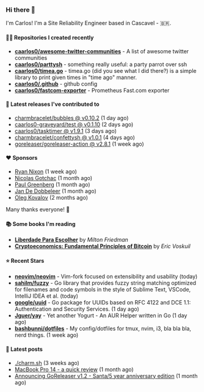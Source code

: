 ### Hi there 👋

I'm Carlos! I'm a Site Reliability Engineer based in Cascavel - 🇧🇷.

#### 👨‍💻 Repositories I created recently
- **[caarlos0/awesome-twitter-communities](https://github.com/caarlos0/awesome-twitter-communities)** - A list of awesome twitter communities
- **[caarlos0/parttysh](https://github.com/caarlos0/parttysh)** - something really useful: a party parrot over ssh
- **[caarlos0/timea.go](https://github.com/caarlos0/timea.go)** - timea.go (did you see what I did there?) is a simple library to print given times in &#34;time ago&#34; manner.
- **[caarlos0/.github](https://github.com/caarlos0/.github)** - github config
- **[caarlos0/fastcom-exporter](https://github.com/caarlos0/fastcom-exporter)** - Prometheus Fast.com exporter

#### 🚀 Latest releases I've contributed to


- [charmbracelet/bubbles @ v0.10.2](https://github.com/charmbracelet/bubbles/releases/tag/v0.10.2) (1 day ago)
- [caarlos0-graveyard/test @ v0.1.10](https://github.com/caarlos0-graveyard/test/releases/tag/v0.1.10) (2 days ago)
- [caarlos0/tasktimer @ v1.9.1](https://github.com/caarlos0/tasktimer/releases/tag/v1.9.1) (3 days ago)
- [charmbracelet/confettysh @ v1.0.1](https://github.com/charmbracelet/confettysh/releases/tag/v1.0.1) (4 days ago)
- [goreleaser/goreleaser-action @ v2.8.1](https://github.com/goreleaser/goreleaser-action/releases/tag/v2.8.1) (1 week ago)

#### ❤️ Sponsors
- [Ryan Nixon](https://github.com/taiidani) (1 week ago)
- [Nicolas Gotchac](https://github.com/ngotchac) (1 month ago)
- [Paul Greenberg](https://github.com/greenpau) (1 month ago)
- [Jan De Dobbeleer](https://github.com/JanDeDobbeleer) (1 month ago)
- [Oleg Kovalov](https://github.com/cristaloleg) (2 months ago)

Many thanks everyone! 🙏

#### 📚 Some books I'm reading
- **[Liberdade Para Escolher](https://www.goodreads.com/book/show/17238591-liberdade-para-escolher)** by _Milton Friedman_
- **[Cryptoeconomics: Fundamental Principles of Bitcoin](https://www.goodreads.com/book/show/56919322-cryptoeconomics)** by _Eric Voskuil_

#### ⭐ Recent Stars


- **[neovim/neovim](https://github.com/neovim/neovim)** - Vim-fork focused on extensibility and usability (today)
- **[sahilm/fuzzy](https://github.com/sahilm/fuzzy)** - Go library that provides fuzzy string matching optimized for filenames and code symbols in the style of Sublime Text, VSCode, IntelliJ IDEA et al. (today)
- **[google/uuid](https://github.com/google/uuid)** - Go package for UUIDs based on RFC 4122 and DCE 1.1: Authentication and Security Services. (1 day ago)
- **[Jguer/yay](https://github.com/Jguer/yay)** - Yet another Yogurt - An AUR Helper written in Go (1 day ago)
- **[bashbunni/dotfiles](https://github.com/bashbunni/dotfiles)** - My config/dotfiles for tmux, nvim, i3, bla bla bla, nerd things.  (1 week ago)

#### 📄 Latest posts
- [./charm.sh](https://carlosbecker.com/posts/charm/) (3 weeks ago)
- [MacBook Pro 14 - a quick review](https://carlosbecker.com/posts/macbook-pro-14/) (1 month ago)
- [Announcing GoReleaser v1.2 - Santa/5 year anniversary edition](https://carlosbecker.com/posts/goreleaser-v1.2/) (1 month ago)
